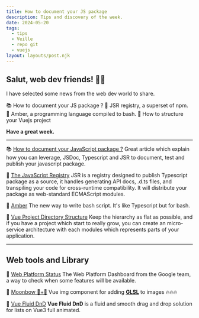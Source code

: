 ```yaml
---
title: How to document your JS package
description: Tips and discovery of the week.
date: 2024-05-20
tags:
  - tips
  - Veille
  - repo git
  - vuejs
layout: layouts/post.njk
---
```


## Salut, web dev friends! 🧑‍💻

I have selected some news  from the web dev world to share.

📚 How to document your JS package ?
💽 JSR registry, a superset of npm.
🧡 Amber, a programming language compiled to bash.
📗 How to structure your Vuejs  project

**Have a great week.**

___

📚 [How to document your JavaScript package ?](https://deno.com/blog/document-javascript-package)
Great article which explain how you can leverage, JSDoc, Typescript and JSR to document, test and publish your javascript package.

💽 [The JavaScript Registry](https://jsr.io/)
JSR is a registry designed to publish Typescript package as a source, it handles generating API docs, .d.ts files, and transpiling your code for cross-runtime compatibility.
It will distribute your package as web-standard ECMAScript modules.

🧡 [Amber](https://amber-lang.com/)
The new way to write bash script. It's like Typescript but for bash.

📗 [Vue Project Directory Structure](https://markus.oberlehner.net/blog/vue-project-directory-structure-keep-it-flat-or-group-by-domain/)
Keep the hierarchy as flat as possible, and if you have a project which start to really grow, you can create an micro-service architecture with each modules which represents parts of your application.

___

## Web tools and Library

🔧 [Web Platform Status](https://webstatus.dev/)
The Web Platform Dashboard from the Google team, a way to check when some features will be available.

🐙 [Moonbow 🌚+🌈](https://www.npmjs.com/package/moonbow)
Vue img component for adding **[GLSL](https://en.wikipedia.org/wiki/OpenGL_Shading_Language)** to images 🔥🔥🔥

📗 [Vue Fluid DnD](https://vue-fluid-dnd.netlify.app/)
**Vue Fluid DnD** is a fluid and smooth drag and drop solution for lists on Vue3 full animated.
